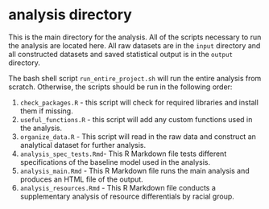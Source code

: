 # analysis directory

This is the main directory for the analysis. All of the scripts necessary to run the analysis are located here. All raw datasets are in the `input` directory and all constructed datasets and saved statistical output is in the `output` directory.

The bash shell script `run_entire_project.sh` will run the entire analysis from scratch. Otherwise, the scripts should be run in the following order:

1. `check_packages.R` - this script will check for required libraries and install them if missing.
2. `useful_functions.R` - this script will add any custom functions used in the analysis.
3. `organize_data.R`  - This script will read in the raw data and construct an analytical dataset for further analysis.
4. `analysis_spec_tests.Rmd`- This R Markdown file tests different specifications of the baseline model used in the analysis.
5. `analysis_main.Rmd` - This R Markdown file runs the main analysis and produces an HTML file of the output.
6. `analysis_resources.Rmd` - This R Markdown file conducts a supplementary analysis of resource differentials by racial group.
